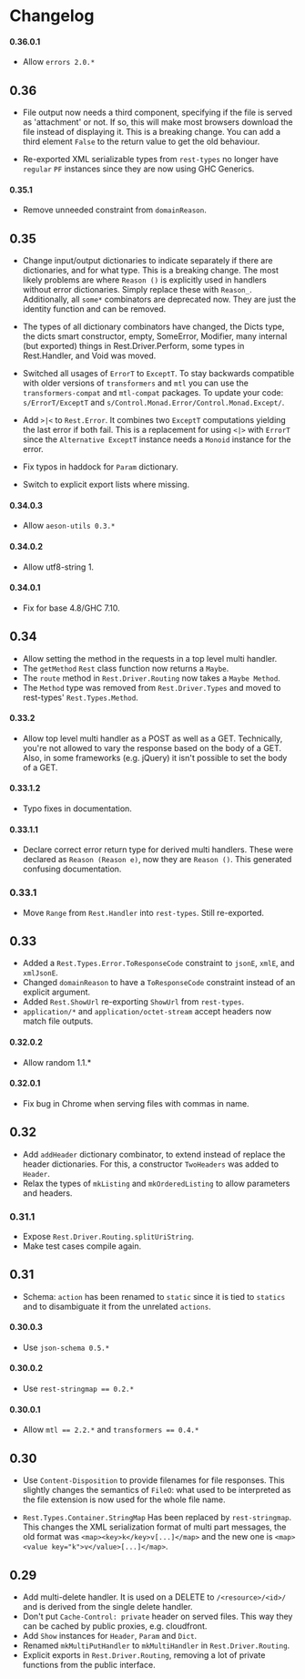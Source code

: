 # Changelog

#### 0.36.0.1

* Allow `errors 2.0.*`

## 0.36

* File output now needs a third component, specifying if the file is
  served as 'attachment' or not. If so, this will make most browsers
  download the file instead of displaying it. This is a breaking
  change. You can add a third element `False` to the return value to
  get the old behaviour.

* Re-exported XML serializable types from `rest-types` no longer have
  `regular` `PF` instances since they are now using GHC Generics.

#### 0.35.1

* Remove unneeded constraint from `domainReason`.

## 0.35

* Change input/output dictionaries to indicate separately if there are
  dictionaries, and for what type. This is a breaking change. The most
  likely problems are where `Reason ()` is explicitly used in handlers
  without error dictionaries. Simply replace these with `Reason_`.
  Additionally, all `some*` combinators are deprecated now. They are
  just the identity function and can be removed.

* The types of all dictionary combinators have changed, the Dicts
  type, the dicts smart constructor, empty, SomeError, Modifier, many
  internal (but exported) things in Rest.Driver.Perform, some types in
  Rest.Handler, and Void was moved.

* Switched all usages of `ErrorT` to `ExceptT`. To stay backwards
  compatible with older versions of `transformers` and `mtl` you can
  use the `transformers-compat` and `mtl-compat` packages. To update
  your code: `s/ErrorT/ExceptT` and
  `s/Control.Monad.Error/Control.Monad.Except/`.

* Add `>|<` to `Rest.Error`. It combines two `ExceptT` computations
  yielding the last error if both fail. This is a replacement for
  using `<|>` with `ErrorT` since the `Alternative ExceptT` instance
  needs a `Monoid` instance for the error.

* Fix typos in haddock for `Param` dictionary.

* Switch to explicit export lists where missing.

#### 0.34.0.3

* Allow `aeson-utils 0.3.*`

#### 0.34.0.2

* Allow utf8-string 1.

#### 0.34.0.1

* Fix for base 4.8/GHC 7.10.

## 0.34

* Allow setting the method in the requests in a top level multi
  handler.
* The `getMethod` `Rest` class function now returns a `Maybe`.
* The `route` method in `Rest.Driver.Routing` now takes a `Maybe
  Method`.
* The `Method` type was removed from `Rest.Driver.Types` and moved to
  rest-types' `Rest.Types.Method`.

#### 0.33.2

* Allow top level multi handler as a POST as well as a GET.
  Technically, you're not allowed to vary the response based on the
  body of a GET. Also, in some frameworks (e.g. jQuery) it isn't
  possible to set the body of a GET.

#### 0.33.1.2

* Typo fixes in documentation.

#### 0.33.1.1

* Declare correct error return type for derived multi handlers. These
  were declared as `Reason (Reason e)`, now they are `Reason ()`. This
  generated confusing documentation.

### 0.33.1

* Move `Range` from `Rest.Handler` into `rest-types`. Still re-exported.

## 0.33

* Added a `Rest.Types.Error.ToResponseCode` constraint to `jsonE`, `xmlE`, and `xmlJsonE`.
* Changed `domainReason` to have a `ToResponseCode` constraint instead of an explicit argument.
* Added `Rest.ShowUrl` re-exporting `ShowUrl` from `rest-types`.
* `application/*` and `application/octet-stream` accept headers now match file outputs.

#### 0.32.0.2
* Allow random 1.1.*

#### 0.32.0.1
* Fix bug in Chrome when serving files with commas in name.

## 0.32

* Add `addHeader` dictionary combinator, to extend instead of replace
  the header dictionaries. For this, a constructor `TwoHeaders` was
  added to `Header`.
* Relax the types of `mkListing` and `mkOrderedListing` to allow
  parameters and headers.

### 0.31.1

* Expose `Rest.Driver.Routing.splitUriString`.
* Make test cases compile again.

## 0.31

* Schema: `action` has been renamed to `static` since it is tied to `statics` and to disambiguate it from the unrelated `actions`.

#### 0.30.0.3

* Use `json-schema 0.5.*`

#### 0.30.0.2

* Use `rest-stringmap == 0.2.*`

#### 0.30.0.1

* Allow `mtl == 2.2.*` and `transformers == 0.4.*`

## 0.30

* Use `Content-Disposition` to provide filenames for file responses.
  This slightly changes the semantics of `FileO`: what used to be
  interpreted as the file extension is now used for the whole file name.

* `Rest.Types.Container.StringMap` Has been replaced by `rest-stringmap`. This
  changes the XML serialization format of multi part messages, the old format
  was `<map><key>k</key>v[...]</map>` and the new one is
  `<map><value key="k">v</value>[...]</map>`.

## 0.29

* Add multi-delete handler. It is used on a DELETE to
  `/<resource>/<id>/` and is derived from the single delete handler.
* Don't put `Cache-Control: private` header on served files. This way
  they can be cached by public proxies, e.g. cloudfront.
* Add `Show` instances for `Header`, `Param` and `Dict`.
* Renamed `mkMultiPutHandler` to `mkMultiHandler` in
  `Rest.Driver.Routing`.
* Explicit exports in `Rest.Driver.Routing`, removing a lot of
  private functions from the public interface.
